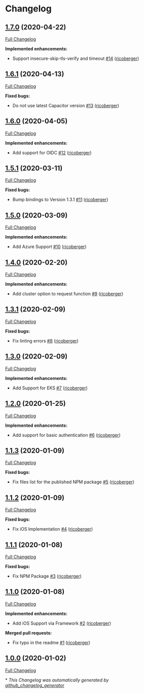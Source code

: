 # Changelog

## [1.7.0](https://github.com/kubenav/kubenav-plugin/tree/1.7.0) (2020-04-22)

[Full Changelog](https://github.com/kubenav/kubenav-plugin/compare/1.6.1...1.7.0)

**Implemented enhancements:**

- Support insecure-skip-tls-verify and timeout [\#14](https://github.com/kubenav/kubenav-plugin/pull/14) ([ricoberger](https://github.com/ricoberger))

## [1.6.1](https://github.com/kubenav/kubenav-plugin/tree/1.6.1) (2020-04-13)

[Full Changelog](https://github.com/kubenav/kubenav-plugin/compare/1.6.0...1.6.1)

**Fixed bugs:**

- Do not use latest Capacitor version [\#13](https://github.com/kubenav/kubenav-plugin/pull/13) ([ricoberger](https://github.com/ricoberger))

## [1.6.0](https://github.com/kubenav/kubenav-plugin/tree/1.6.0) (2020-04-05)

[Full Changelog](https://github.com/kubenav/kubenav-plugin/compare/1.5.1...1.6.0)

**Implemented enhancements:**

- Add support for OIDC [\#12](https://github.com/kubenav/kubenav-plugin/pull/12) ([ricoberger](https://github.com/ricoberger))

## [1.5.1](https://github.com/kubenav/kubenav-plugin/tree/1.5.1) (2020-03-11)

[Full Changelog](https://github.com/kubenav/kubenav-plugin/compare/1.5.0...1.5.1)

**Fixed bugs:**

- Bump bindings to Version 1.3.1 [\#11](https://github.com/kubenav/kubenav-plugin/pull/11) ([ricoberger](https://github.com/ricoberger))

## [1.5.0](https://github.com/kubenav/kubenav-plugin/tree/1.5.0) (2020-03-09)

[Full Changelog](https://github.com/kubenav/kubenav-plugin/compare/1.4.0...1.5.0)

**Implemented enhancements:**

- Add Azure Support [\#10](https://github.com/kubenav/kubenav-plugin/pull/10) ([ricoberger](https://github.com/ricoberger))

## [1.4.0](https://github.com/kubenav/kubenav-plugin/tree/1.4.0) (2020-02-20)

[Full Changelog](https://github.com/kubenav/kubenav-plugin/compare/1.3.1...1.4.0)

**Implemented enhancements:**

- Add cluster option to request function [\#9](https://github.com/kubenav/kubenav-plugin/pull/9) ([ricoberger](https://github.com/ricoberger))

## [1.3.1](https://github.com/kubenav/kubenav-plugin/tree/1.3.1) (2020-02-09)

[Full Changelog](https://github.com/kubenav/kubenav-plugin/compare/1.3.0...1.3.1)

**Fixed bugs:**

- Fix linting errors [\#8](https://github.com/kubenav/kubenav-plugin/pull/8) ([ricoberger](https://github.com/ricoberger))

## [1.3.0](https://github.com/kubenav/kubenav-plugin/tree/1.3.0) (2020-02-09)

[Full Changelog](https://github.com/kubenav/kubenav-plugin/compare/1.2.0...1.3.0)

**Implemented enhancements:**

- Add Support for EKS [\#7](https://github.com/kubenav/kubenav-plugin/pull/7) ([ricoberger](https://github.com/ricoberger))

## [1.2.0](https://github.com/kubenav/kubenav-plugin/tree/1.2.0) (2020-01-25)

[Full Changelog](https://github.com/kubenav/kubenav-plugin/compare/1.1.3...1.2.0)

**Implemented enhancements:**

- Add support for basic authentication [\#6](https://github.com/kubenav/kubenav-plugin/pull/6) ([ricoberger](https://github.com/ricoberger))

## [1.1.3](https://github.com/kubenav/kubenav-plugin/tree/1.1.3) (2020-01-09)

[Full Changelog](https://github.com/kubenav/kubenav-plugin/compare/1.1.2...1.1.3)

**Fixed bugs:**

- Fix files list for the published NPM package [\#5](https://github.com/kubenav/kubenav-plugin/pull/5) ([ricoberger](https://github.com/ricoberger))

## [1.1.2](https://github.com/kubenav/kubenav-plugin/tree/1.1.2) (2020-01-09)

[Full Changelog](https://github.com/kubenav/kubenav-plugin/compare/1.1.1...1.1.2)

**Fixed bugs:**

- Fix iOS Implementation [\#4](https://github.com/kubenav/kubenav-plugin/pull/4) ([ricoberger](https://github.com/ricoberger))

## [1.1.1](https://github.com/kubenav/kubenav-plugin/tree/1.1.1) (2020-01-08)

[Full Changelog](https://github.com/kubenav/kubenav-plugin/compare/1.1.0...1.1.1)

**Fixed bugs:**

- Fix NPM Package [\#3](https://github.com/kubenav/kubenav-plugin/pull/3) ([ricoberger](https://github.com/ricoberger))

## [1.1.0](https://github.com/kubenav/kubenav-plugin/tree/1.1.0) (2020-01-08)

[Full Changelog](https://github.com/kubenav/kubenav-plugin/compare/1.0.0...1.1.0)

**Implemented enhancements:**

- Add iOS Support via Framework [\#2](https://github.com/kubenav/kubenav-plugin/pull/2) ([ricoberger](https://github.com/ricoberger))

**Merged pull requests:**

- Fix typo in the readme [\#1](https://github.com/kubenav/kubenav-plugin/pull/1) ([ricoberger](https://github.com/ricoberger))

## [1.0.0](https://github.com/kubenav/kubenav-plugin/tree/1.0.0) (2020-01-02)

[Full Changelog](https://github.com/kubenav/kubenav-plugin/compare/66ee9f125d3053732ce0dda93a7fcdc3edda1c46...1.0.0)



\* *This Changelog was automatically generated by [github_changelog_generator](https://github.com/github-changelog-generator/github-changelog-generator)*
